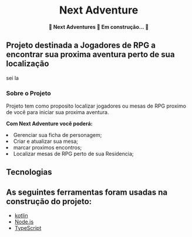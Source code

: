 <h1 align="center"> Next Adventure </h1>


<h4 align="center"> 
	🚧  Next Adventures 🚀 Em construção...  🚧
</h4>

## Projeto destinada a Jogadores de RPG a encontrar sua proxima aventura perto de sua localização

sei la


<h3 id="#sobre"> Sobre o Projeto </h3>
<p> Projeto tem como proposito localizar jogadores ou mesas de RPG proximo de você para iniciar sua proxima aventura. </p>

<p><b>Com Next Adventure você poderá:</b></p> 
 <li> Gerenciar sua ficha de personagem;</li>
 <li> Criar e atualizar sua mesa;</li>
 <li> marcar proximos encontros; </li>
 <li> Localizar mesas de RPG perto de sua Residencia; </li>  



<h2 id="#tecnologias">Tecnologias</h2>

## As seguintes ferramentas foram usadas na construção do projeto:

- [kotlin](https://kotlinlang.org)
- [Node.js](https://nodejs.org/en/)
- [TypeScript](https://www.typescriptlang.org/)